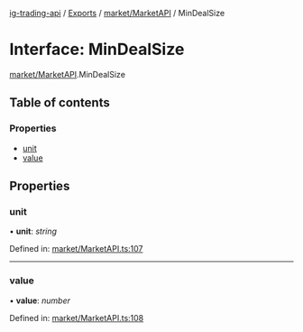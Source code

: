 [ig-trading-api](../README.md) / [Exports](../modules.md) / [market/MarketAPI](../modules/market_marketapi.md) / MinDealSize

# Interface: MinDealSize

[market/MarketAPI](../modules/market_marketapi.md).MinDealSize

## Table of contents

### Properties

- [unit](market_marketapi.mindealsize.md#unit)
- [value](market_marketapi.mindealsize.md#value)

## Properties

### unit

• **unit**: _string_

Defined in: [market/MarketAPI.ts:107](https://github.com/bennycode/ig-trading-api/blob/bea509e/src/market/MarketAPI.ts#L107)

---

### value

• **value**: _number_

Defined in: [market/MarketAPI.ts:108](https://github.com/bennycode/ig-trading-api/blob/bea509e/src/market/MarketAPI.ts#L108)
